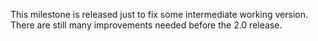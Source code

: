 This milestone is released just to fix some intermediate working version. There are still many improvements needed before the 2.0 release.
